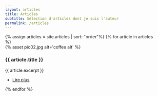 ```yaml
---
layout: articles
title: Articles
subtitle: Sélection d'articles dont je suis l'auteur
permalink: /articles
---
```


<div class="row">
  {% assign articles = site.articles | sort: "order"%}
  {% for article in articles %}
    <div class="col-6 col-12-narrower">
      <section class="box special">
        <span class="image featured">{% asset pic02.jpg alt='coffee alt' %}</span>
        <h3>{{ article.title }}</h3>
        <p>{{ article.excerpt }}</p>
        <ul class="actions special">
          <li><a href="{{article.url}}" class="button alt">Lire plus</a></li>
        </ul>
      </section>
    </div>
  {% endfor %}
</div>